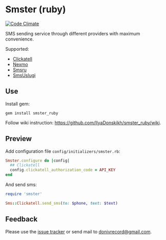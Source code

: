 # Smster (ruby)
[![Code Climate](https://codeclimate.com/github/IlyaDonskikh/smster_ruby/badges/gpa.svg)](https://codeclimate.com/github/IlyaDonskikh/smster_ruby)

SMS sending service through different providers with maximum convenience.

Supported:
* [Clickatell](https://www.clickatell.com/)
* [Nexmo](https://www.nexmo.com/)
* [Smsru](http://sms.ru/)
* [SmsUslugi](http://sms-uslugi.ru/)

## Use

Install gem:

```gem install smster_ruby```

Follow wiki instruction: https://github.com/IlyaDonskikh/smster_ruby/wiki.

## Preview

Add configuration file ```config/initializers/smster.rb```:

```ruby
Smster.configure do |config|
  ## Clickatell
  config.clickatell_authorization_code = API_KEY
end
```

And send sms:

```ruby
require 'smster'

Sms::Clickatell.send_sms(to: $phone, text: $text)
```

## Feedback

Please use the [issue tracker](https://github.com/IlyaDonskikh/smster_ruby/issues) or send mail to [donivrecord@gmail.com](mailto:donivrecord@gmail.com).
